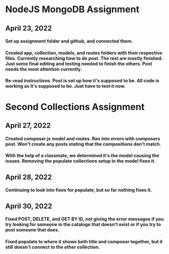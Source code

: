 # NodeJS MongoDB Assignment
## April 23, 2022
#### Set up assignment folder and github, and connected them.
#### Created app, collection, models, and routes folders with their respective files. Currently researching how to do post. The rest are mostly finished. Just some final editing and testing needed to finish the others. Post needs the most attention currently.
#### Re-read instructions. Post is set up how it's supposed to be. All code is working as it's supposed to be. Just have to test it now.

# Second Collections Assignment
## April 27, 2022
#### Created composer.js model and routes. Ran into errors with composers post. Won't create any posts stating that the compositions don't match.
#### With the help of a classmate, we determined it's the model causing the issues. Removing the populate collections setup in the model fixes it.

## April 28, 2022
#### Continuing to look into fixes for populate, but so far nothing fixes it.

## April 30, 2022
#### Fixed POST, DELETE, and GET BY ID, not giving the error messages if you try looking for someone in the cataloge that doesn't exist or if you try to post someone that does.
#### Fixed populate to where it shows both title and composer together, but it still doesn't connect to the other collection.